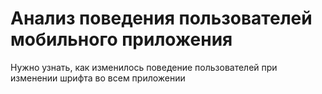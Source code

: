 # Анализ поведения пользователей мобильного приложения
Нужно узнать, как изменилось поведение пользователей при изменении шрифта во всем приложении
